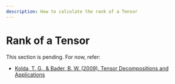 ```yaml
---
description: How to calculate the rank of a Tensor
---
```


# Rank of a Tensor

This section is pending. For now, refer:

* [Kolda, T. G., & Bader, B. W. \(2009\). Tensor Decompositions and Applications](https://github.com/ARDivekar/Simple-English-Machine-Learning/tree/0bdb03ae8ca3e155273dd884a85ef04a127d8c74/references/Simple-English-Machine-Learning-References.html#kolda_t_g_bader_b_w_2009_tensor_decompositions_and_applications_siam_review_51_3_455_500_doi_10_1137_07070111x_3_1_tensor_rank)


